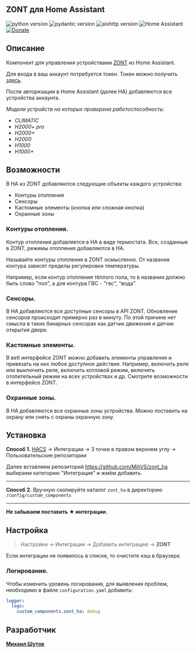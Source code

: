 ## ZONT для Home Assistant

![python version](https://img.shields.io/badge/Python-3.11-yellowgreen?style=plastic&logo=python)
![pydantic version](https://img.shields.io/badge/pydantic-ha-yellowgreen?style=plastic&logo=fastapi)
![aiohttp version](https://img.shields.io/badge/aiohttp-ha-yellowgreen?style=plastic)
![Home Assistant](https://img.shields.io/badge/HomeAssistant-latest-yellowgreen?style=plastic&logo=homeassistant)
[![Donate](https://img.shields.io/badge/donate-Tinkoff-FFDD2D.svg)](https://www.tinkoff.ru/cf/6ZagDrNCsJF)

## Описание
Компонент для управления устройствами [ZONT](https://zont-online.ru/) из Home Assistant. 

Для входа в ваш аккаунт потребуется токен. Токен можно получить [здесь](https://lk.zont-online.ru/widget-api/v2).

После авторизации в Home Assistant (далее НА) добавляются все устройства аккаунта.

*Модели устройств на которых проверена работоспособность:*
* *CLIMATIC*
* *H2000+ pro*
* *H2000+*
* *H2000*
* *H1000*
* *H1000+*

## Возможности
В НА из ZONT добавляются следующие объекты каждого устройства:
* Контуры отопления
* Сенсоры
* Кастомные элементы (кнопка или сложная кнопка)
* Охранные зоны

### Контуры отопления.
Контур отопления добавляется в НА в виде термостата. Все, созданные в ZONT, режимы отопления добавляются в НА.

Называйте контуры отопления в ZONT осмысленно. От названия контура зависят пределы регулировки температуры.

Например, если контур отопления тёплого пола, то в названии должно быть слово "пол", а для контура ГВС - "гвс", "вода".

### Сенсоры.
В НА добавляются все доступные сенсоры в API ZONT.
Обновление сенсоров происходит примерно раз в минуту. 
По этой причине нет смысла в таких бинарных сенсорах как датчик движения и датчик открытия двери. 

### Кастомные элементы.
В веб интерфейсе ZONT можно добавить элементы управления и привязать на них любое доступное действие.
Например, включить реле или выключить реле, включить котловой режим, включить отопительный режим на всех устройствах и др.
Смотрите возможности в интерфейсе ZONT.

### Охранные зоны.
В НА добавляются все охранные зоны устройства. Можно поставить на охрану или снять с охраны охранную зону.

## Установка
**Способ 1.** [HACS](https://hacs.xyz/) -> Интеграции -> 3 точки в правом верхнем углу -> Пользовательские репозитории

Далее вставляем репозиторий https://github.com/MihVS/zont_ha выбираем категорию "Интеграция" и жмём добавить.
***
**Способ 2.** Вручную скопируйте каталог `zont_ha` в директорию `/config/custom_components`
***
**Не забываем поставить ★ интеграции.**

## Настройка
> Настройки -> Интеграции -> Добавить интеграцию -> **ZONT**
 
Если интеграции не появилось в списке, то очистите кэш в браузере.

### Логирование.
Чтобы изменить уровень логирования, для выявления проблем, необходимо в файле `configuration.yaml` добавить:
```yaml
logger:
  logs:
    custom_components.zont_ha: debug
```

## Разработчик
**[Михаил Шутов](https://github.com/mihvs)**
